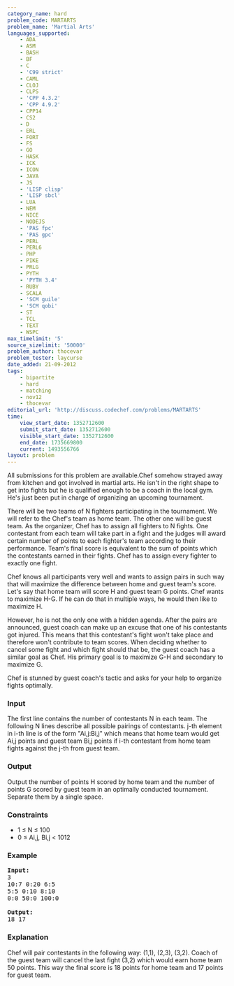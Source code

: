 ```yaml
---
category_name: hard
problem_code: MARTARTS
problem_name: 'Martial Arts'
languages_supported:
    - ADA
    - ASM
    - BASH
    - BF
    - C
    - 'C99 strict'
    - CAML
    - CLOJ
    - CLPS
    - 'CPP 4.3.2'
    - 'CPP 4.9.2'
    - CPP14
    - CS2
    - D
    - ERL
    - FORT
    - FS
    - GO
    - HASK
    - ICK
    - ICON
    - JAVA
    - JS
    - 'LISP clisp'
    - 'LISP sbcl'
    - LUA
    - NEM
    - NICE
    - NODEJS
    - 'PAS fpc'
    - 'PAS gpc'
    - PERL
    - PERL6
    - PHP
    - PIKE
    - PRLG
    - PYTH
    - 'PYTH 3.4'
    - RUBY
    - SCALA
    - 'SCM guile'
    - 'SCM qobi'
    - ST
    - TCL
    - TEXT
    - WSPC
max_timelimit: '5'
source_sizelimit: '50000'
problem_author: thocevar
problem_tester: laycurse
date_added: 21-09-2012
tags:
    - bipartite
    - hard
    - matching
    - nov12
    - thocevar
editorial_url: 'http://discuss.codechef.com/problems/MARTARTS'
time:
    view_start_date: 1352712600
    submit_start_date: 1352712600
    visible_start_date: 1352712600
    end_date: 1735669800
    current: 1493556766
layout: problem
---
```

All submissions for this problem are available.Chef somehow strayed away from kitchen and got involved in martial arts. He isn't in the right shape to get into fights but he is qualified enough to be a coach in the local gym. He's just been put in charge of organizing an upcoming tournament.

There will be two teams of N fighters participating in the tournament. We will refer to the Chef's team as home team. The other one will be guest team. As the organizer, Chef has to assign all fighters to N fights. One contestant from each team will take part in a fight and the judges will award certain number of points to each fighter's team according to their performance. Team's final score is equivalent to the sum of points which the contestants earned in their fights. Chef has to assign every fighter to exactly one fight.

Chef knows all participants very well and wants to assign pairs in such way that will maximize the difference between home and guest team's score. Let's say that home team will score H and guest team G points. Chef wants to maximize H-G. If he can do that in multiple ways, he would then like to maximize H.

However, he is not the only one with a hidden agenda. After the pairs are announced, guest coach can make up an excuse that one of his contestants got injured. This means that this contestant's fight won't take place and therefore won't contribute to team scores. When deciding whether to cancel some fight and which fight should that be, the guest coach has a similar goal as Chef. His primary goal is to maximize G-H and secondary to maximize G.

Chef is stunned by guest coach's tactic and asks for your help to organize fights optimally.

### Input

The first line contains the number of contestants N in each team. The following N lines describe all possible pairings of contestants. j-th element in i-th line is of the form "Ai,j:Bi,j" which means that home team would get Ai,j points and guest team Bi,j points if i-th contestant from home team fights against the j-th from guest team.

### Output

Output the number of points H scored by home team and the number of points G scored by guest team in an optimally conducted tournament. Separate them by a single space.

### Constraints

- 1 ≤ N ≤ 100
- 0 ≤ Ai,j, Bi,j &lt; 1012

### Example

<pre>
<b>Input:</b>
3
10:7 0:20 6:5
5:5 0:10 8:10
0:0 50:0 100:0

<b>Output:</b>
18 17
</pre>
### Explanation

Chef will pair contestants in the following way: (1,1), (2,3), (3,2). Coach of the guest team will cancel the last fight (3,2) which would earn home team 50 points. This way the final score is 18 points for home team and 17 points for guest team.
